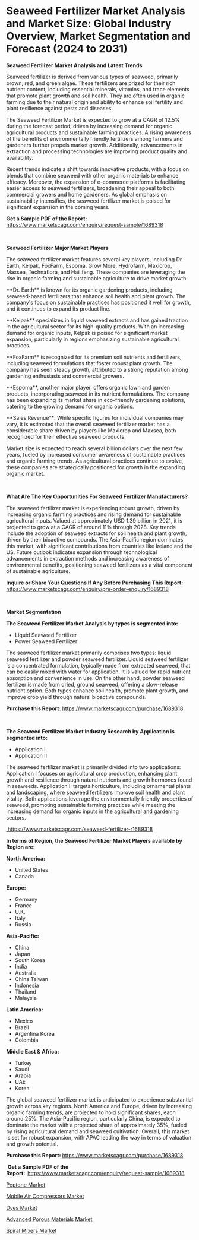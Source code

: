 <p><h1>Seaweed Fertilizer Market Analysis and Market Size: Global Industry Overview, Market Segmentation and Forecast (2024 to 2031)</h1></p><p><strong>Seaweed Fertilizer Market Analysis and Latest Trends</strong></p>
<p><p>Seaweed fertilizer is derived from various types of seaweed, primarily brown, red, and green algae. These fertilizers are prized for their rich nutrient content, including essential minerals, vitamins, and trace elements that promote plant growth and soil health. They are often used in organic farming due to their natural origin and ability to enhance soil fertility and plant resilience against pests and diseases.</p><p>The Seaweed Fertilizer Market is expected to grow at a CAGR of 12.5% during the forecast period, driven by increasing demand for organic agricultural products and sustainable farming practices. A rising awareness of the benefits of environmentally friendly fertilizers among farmers and gardeners further propels market growth. Additionally, advancements in extraction and processing technologies are improving product quality and availability.</p><p>Recent trends indicate a shift towards innovative products, with a focus on blends that combine seaweed with other organic materials to enhance efficacy. Moreover, the expansion of e-commerce platforms is facilitating easier access to seaweed fertilizers, broadening their appeal to both commercial growers and home gardeners. As global emphasis on sustainability intensifies, the seaweed fertilizer market is poised for significant expansion in the coming years.</p></p>
<p><strong>Get a Sample PDF of the Report:&nbsp;</strong> <a href="https://www.marketscagr.com/enquiry/request-sample/1689318?utm_campaign=1411&utm_medium=2&utm_source=Github&utm_content=ia&utm_term=17102024&utm_id=seaweed-fertilizer">https://www.marketscagr.com/enquiry/request-sample/1689318</a></p>
<p>&nbsp;</p>
<p><strong>Seaweed Fertilizer Major Market Players</strong></p>
<p><p>The seaweed fertilizer market features several key players, including Dr. Earth, Kelpak, FoxFarm, Espoma, Grow More, Hydrofarm, Maxicrop, Maxsea, Technaflora, and Hailifeng. These companies are leveraging the rise in organic farming and sustainable agriculture to drive market growth.</p><p>**Dr. Earth** is known for its organic gardening products, including seaweed-based fertilizers that enhance soil health and plant growth. The company's focus on sustainable practices has positioned it well for growth, and it continues to expand its product line.</p><p>**Kelpak** specializes in liquid seaweed extracts and has gained traction in the agricultural sector for its high-quality products. With an increasing demand for organic inputs, Kelpak is poised for significant market expansion, particularly in regions emphasizing sustainable agricultural practices.</p><p>**FoxFarm** is recognized for its premium soil nutrients and fertilizers, including seaweed formulations that foster robust plant growth. The company has seen steady growth, attributed to a strong reputation among gardening enthusiasts and commercial growers.</p><p>**Espoma**, another major player, offers organic lawn and garden products, incorporating seaweed in its nutrient formulations. The company has been expanding its market share in eco-friendly gardening solutions, catering to the growing demand for organic options.</p><p>**Sales Revenue**: While specific figures for individual companies may vary, it is estimated that the overall seaweed fertilizer market has a considerable share driven by players like Maxicrop and Maxsea, both recognized for their effective seaweed products. </p><p>Market size is expected to reach several billion dollars over the next few years, fueled by increased consumer awareness of sustainable practices and organic farming trends. As agricultural practices continue to evolve, these companies are strategically positioned for growth in the expanding organic market.</p></p>
<p>&nbsp;</p>
<p><strong>What Are The Key Opportunities For Seaweed Fertilizer Manufacturers?</strong></p>
<p><p>The seaweed fertilizer market is experiencing robust growth, driven by increasing organic farming practices and rising demand for sustainable agricultural inputs. Valued at approximately USD 1.39 billion in 2021, it is projected to grow at a CAGR of around 11% through 2028. Key trends include the adoption of seaweed extracts for soil health and plant growth, driven by their bioactive compounds. The Asia-Pacific region dominates this market, with significant contributions from countries like Ireland and the US. Future outlook indicates expansion through technological advancements in extraction methods and increasing awareness of environmental benefits, positioning seaweed fertilizers as a vital component of sustainable agriculture.</p></p>
<p><strong>Inquire or Share Your Questions If Any Before Purchasing This Report:</strong> <a href="https://www.marketscagr.com/enquiry/pre-order-enquiry/1689318?utm_campaign=1411&utm_medium=2&utm_source=Github&utm_content=ia&utm_term=17102024&utm_id=seaweed-fertilizer">https://www.marketscagr.com/enquiry/pre-order-enquiry/1689318</a></p>
<p>&nbsp;</p>
<p><strong>Market Segmentation</strong></p>
<p><strong>The Seaweed Fertilizer Market Analysis by types is segmented into:</strong></p>
<p><ul><li>Liquid Seaweed Fertilizer</li><li>Power Seaweed Fertilizer</li></ul></p>
<p><p>The seaweed fertilizer market primarily comprises two types: liquid seaweed fertilizer and powder seaweed fertilizer. Liquid seaweed fertilizer is a concentrated formulation, typically made from extracted seaweed, that can be easily mixed with water for application. It is valued for rapid nutrient absorption and convenience in use. On the other hand, powder seaweed fertilizer is made from dried, ground seaweed, offering a slow-release nutrient option. Both types enhance soil health, promote plant growth, and improve crop yield through natural bioactive compounds.</p></p>
<p><strong>Purchase this Report:&nbsp;</strong><a href="https://www.marketscagr.com/purchase/1689318?utm_campaign=1411&utm_medium=2&utm_source=Github&utm_content=ia&utm_term=17102024&utm_id=seaweed-fertilizer">https://www.marketscagr.com/purchase/1689318</a></p>
<p>&nbsp;</p>
<p><strong>The Seaweed Fertilizer Market Industry Research by Application is segmented into:</strong></p>
<p><ul><li>Application I</li><li>Application II</li></ul></p>
<p><p>The seaweed fertilizer market is primarily divided into two applications: Application I focuses on agricultural crop production, enhancing plant growth and resilience through natural nutrients and growth hormones found in seaweeds. Application II targets horticulture, including ornamental plants and landscaping, where seaweed fertilizers improve soil health and plant vitality. Both applications leverage the environmentally friendly properties of seaweed, promoting sustainable farming practices while meeting the increasing demand for organic inputs in the agricultural and gardening sectors.</p></p>
<p><a href="https://www.marketscagr.com/seaweed-fertilizer-r1689318?utm_campaign=1411&utm_medium=2&utm_source=Github&utm_content=ia&utm_term=17102024&utm_id=seaweed-fertilizer">&nbsp;https://www.marketscagr.com/seaweed-fertilizer-r1689318</a></p>
<p><strong>In terms of Region, the Seaweed Fertilizer Market Players available by Region are:</strong></p>
<p>
    <p> <strong> North America: </strong>
        <ul>
            <li>United States</li>
            <li>Canada</li>
        </ul>
        </p> 
    <p> <strong> Europe: </strong>
        <ul>
            <li>Germany</li>
            <li>France</li>
            <li>U.K.</li>
            <li>Italy</li>
            <li>Russia</li>
        </ul>
        </p> 
    <p> <strong> Asia-Pacific: </strong>
        <ul>
            <li>China</li>
            <li>Japan</li>
            <li>South Korea</li>
            <li>India</li>
            <li>Australia</li>
            <li>China Taiwan</li>
            <li>Indonesia</li>
            <li>Thailand</li>
            <li>Malaysia</li>
        </ul>
        </p> 
    <p> <strong> Latin America: </strong>
        <ul>
            <li>Mexico</li>
            <li>Brazil</li>
            <li>Argentina Korea</li>
            <li>Colombia</li>
        </ul>
        </p> 
    <p> <strong> Middle East & Africa: </strong>
        <ul>
            <li>Turkey</li>
            <li>Saudi</li>
            <li>Arabia</li>
            <li>UAE</li>
            <li>Korea</li>
        </ul>
    </p>
    </p>
<p><p>The global seaweed fertilizer market is anticipated to experience substantial growth across key regions. North America and Europe, driven by increasing organic farming trends, are projected to hold significant shares, each around 25%. The Asia-Pacific region, particularly China, is expected to dominate the market with a projected share of approximately 35%, fueled by rising agricultural demand and seaweed cultivation. Overall, this market is set for robust expansion, with APAC leading the way in terms of valuation and growth potential.</p></p>
<p><strong>Purchase this Report: </strong><a href="https://www.marketscagr.com/purchase/1689318?utm_campaign=1411&utm_medium=2&utm_source=Github&utm_content=ia&utm_term=17102024&utm_id=seaweed-fertilizer">https://www.marketscagr.com/purchase/1689318</a></p>
<p>&nbsp;<strong>Get a Sample PDF of the Report:&nbsp;&nbsp;</strong><a href="https://www.marketscagr.com/enquiry/request-sample/1689318?utm_campaign=1411&utm_medium=2&utm_source=Github&utm_content=ia&utm_term=17102024&utm_id=seaweed-fertilizer">https://www.marketscagr.com/enquiry/request-sample/1689318</a></p>
<p><strong></strong></p>
<p><p><a href="https://www.linkedin.com/pulse/peptone-market-growth-outlook-from-2024-2031-projecting-65-fi9qf?utm_campaign=1411&utm_medium=2&utm_source=Github&utm_content=ia&utm_term=17102024&utm_id=seaweed-fertilizer">Peptone Market</a></p><p><a href="https://issuu.com/reportprime-2/docs/mobile-air-compressors-market-size-_0ea40fb201bcff?utm_campaign=1411&utm_medium=2&utm_source=Github&utm_content=ia&utm_term=17102024&utm_id=seaweed-fertilizer">Mobile Air Compressors Market</a></p><p><a href="https://www.linkedin.com/pulse/global-dyes-market-trends-innovations-forward-looking-analysis-3ksof?utm_campaign=1411&utm_medium=2&utm_source=Github&utm_content=ia&utm_term=17102024&utm_id=seaweed-fertilizer">Dyes Market</a></p><p><a href="https://www.linkedin.com/pulse/advanced-porous-materials-market-shifts-strategic-analysis-xknef?utm_campaign=1411&utm_medium=2&utm_source=Github&utm_content=ia&utm_term=17102024&utm_id=seaweed-fertilizer">Advanced Porous Materials Market</a></p><p><a href="https://github.com/BryceTownsendr/Market-Research-Report-List-6/blob/main/spiral-mixers-market.md?utm_campaign=1411&utm_medium=2&utm_source=Github&utm_content=ia&utm_term=17102024&utm_id=seaweed-fertilizer">Spiral Mixers Market</a></p></p>
